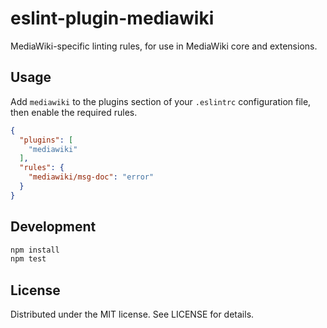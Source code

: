 # eslint-plugin-mediawiki
MediaWiki-specific linting rules, for use in MediaWiki core and extensions.

## Usage

Add `mediawiki` to the plugins section of your `.eslintrc` configuration file, then enable the required rules.

```json
{
  "plugins": [
    "mediawiki"
  ],
  "rules": {
    "mediawiki/msg-doc": "error"
  }
}
```

## Development

```sh
npm install
npm test
```

## License

Distributed under the MIT license. See LICENSE for details.
